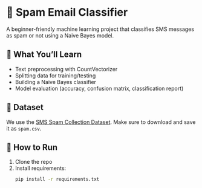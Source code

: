 # 📧 Spam Email Classifier

A beginner-friendly machine learning project that classifies SMS messages as spam or not using a Naive Bayes model.

## 🧠 What You’ll Learn
- Text preprocessing with CountVectorizer
- Splitting data for training/testing
- Building a Naive Bayes classifier
- Model evaluation (accuracy, confusion matrix, classification report)

## 📁 Dataset
We use the [SMS Spam Collection Dataset](https://www.kaggle.com/datasets/uciml/sms-spam-collection-dataset).
Make sure to download and save it as `spam.csv`.

## 🚀 How to Run
1. Clone the repo
2. Install requirements:
   ```bash
   pip install -r requirements.txt
